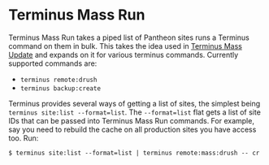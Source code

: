 # Terminus Mass Run

Terminus Mass Run takes a piped list of Pantheon sites runs a Terminus command on them in bulk. This takes the idea used in [Terminus Mass Update](https://github.com/pantheon-systems/terminus-mass-update) and expands on it for various terminus commands. Currently supported commands are:

* `terminus remote:drush`
* `terminus backup:create`

Terminus provides several ways of getting a list of sites, the simplest being `terminus site:list --format=list`. The `--format=list` flat gets a list of site IDs that can be passed into Terminus Mass Run commands. For example, say you need to rebuild the cache on all production sites you have access too. Run:

```
$ terminus site:list --format=list | terminus remote:mass:drush -- cr
```
